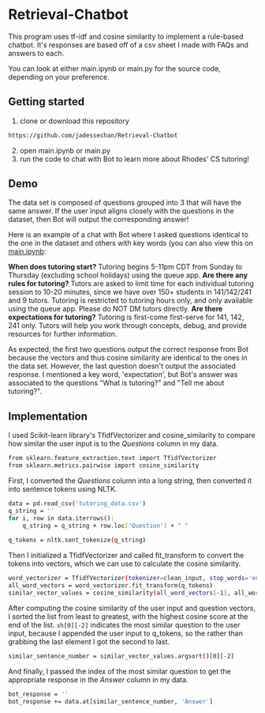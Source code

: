 # Retrieval-Chatbot

This program uses tf-idf and cosine similarity to implement a rule-based chatbot. It's responses are based off of a csv sheet I made with FAQs and answers to each.

You can look at either main.ipynb or main.py for the source code, depending on your preference.

## Getting started
1. clone or download this repository
```sh
https://github.com/jadessechan/Retrieval-Chatbot
```
2. open main.ipynb or main.py
3. run the code to chat with Bot to learn more about Rhodes' CS tutoring!

## Demo
The data set is composed of questions grouped into 3 that will have the same answer. If the user input aligns closely with the questions in the dataset, then
Bot will output the corresponding answer!

Here is an example of a chat with Bot where I asked questions identical to the one in the dataset and others with key words (you can also view this on [main.ipynb](https://github.com/jadessechan/Retrieval-Chatbot/blob/master/main.ipynb):

**When does tutoring start?**
Tutoring begins 5-11pm CDT from Sunday to Thursday (excluding school holidays) using the queue app.
**Are there any rules for tutoring?**
Tutors are asked to limit time for each individual tutoring session to 10-20 minutes, since we have over 150+ students in 141/142/241 and 9 tutors. Tutoring is restricted to tutoring hours only, and only available using the queue app. Please do NOT DM tutors directly.
**Are there expectations for tutoring?**
Tutoring is first-come first-serve for 141, 142, 241 only. Tutors will help you work through concepts, debug, and provide resources for further information.

As expected, the first two questions output the correct response from Bot because the vectors and thus cosine similarity are identical to the ones in the data set. However, the last question doesn't output the associated response. I mentioned a key word, 'expectation', but Bot's answer was associated to the questions "What is tutoring?" and "Tell me about tutoring?".

## Implementation
I used Scikit-learn library's TfidfVectorizer and cosine_similarity to compare how similar the user input is to the *Questions* column in my data.
```sh
from sklearn.feature_extraction.text import TfidfVectorizer
from sklearn.metrics.pairwise import cosine_similarity
```
First, I converted the *Questions* column into a long string, then converted it into sentence tokens using NLTK.
```sh
data = pd.read_csv('tutoring_data.csv')
q_string = ''
for i, row in data.iterrows():
    q_string = q_string + row.loc['Question'] + " "
    
q_tokens = nltk.sent_tokenize(q_string)
```
Then I initialized a TfidfVectorizer and called fit_transform to convert the tokens into vectors, which we can use to calculate the cosine similarity.
```sh
word_vectorizer = TfidfVectorizer(tokenizer=clean_input, stop_words='english')
all_word_vectors = word_vectorizer.fit_transform(q_tokens)
similar_vector_values = cosine_similarity(all_word_vectors[-1], all_word_vectors)
```
After computing the cosine similarity of the user input and question vectors, I sorted the list from least to greatest, with the highest cosine score at the end of the list. ```sh[0][-2]``` indicates the most similar question to the user input, because I appended the user input to q_tokens, so the rather than grabbing the last element I got the second to last.
```sh
similar_sentence_number = similar_vector_values.argsort()[0][-2]
```
And finally, I passed the index of the most similar question to get the appropriate response in the *Answer* column in my data.
```sh
bot_response = ''
bot_response += data.at[similar_sentence_number, 'Answer']
```
